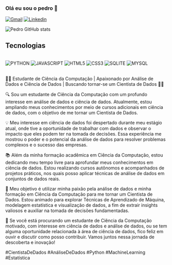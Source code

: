 ### Olá eu sou o pedro 👋 


[![Gmail](https://img.shields.io/badge/Gmail-D14836?style=for-the-badge&logo=gmail&logoColor=white)](mailto:pedro0123passos@gmail.com)
[![Linkedin](https://img.shields.io/badge/LinkedIn-0077B5?style=for-the-badge&logo=linkedin&logoColor=white)](https://www.linkedin.com/in/pedro-henrique-desenvolvedor-software/)

![ Pedro GitHub stats](https://github-readme-stats.vercel.app/api?username=pedrontx&show_icons=true&theme=radical)


## Tecnologias 

<div style="display: inline_block"><br>
<img aline="center" alt="PYTHON" src="https://img.shields.io/badge/Python-14354C?style=for-the-badge&logo=python&logoColor=white">
<img aline="center" alt="JAVASCRIPT" src="https://img.shields.io/badge/JavaScript-F7DF1E?style=for-the-badge&logo=javascript&logoColor=black">
<img aline="center" alt="HTML5" src="https://img.shields.io/badge/HTML5-E34F26?style=for-the-badge&logo=html5&logoColor=white">
<img aline="center" alt="CSS3" src="https://img.shields.io/badge/CSS3-1572B6?style=for-the-badge&logo=css3&logoColor=white">
<img aline="center" alt="SQLITE" src="https://img.shields.io/badge/SQLite-07405E?style=for-the-badge&logo=sqlite&logoColor=white">
<img aline="center" alt="MYSQL" src="https://img.shields.io/badge/MySQL-00000F?style=for-the-badge&logo=mysql&logoColor=white">
</div><br>

👨‍💻 Estudante de Ciência da Computação | Apaixonado por Análise de Dados e Ciência de Dados | Buscando tornar-se um Cientista de Dados 👨‍🔬

🔍 Sou um estudante de Ciência da Computação com um profundo interesse em análise de dados e ciência de dados. Atualmente, estou ampliando meus conhecimentos por meio de cursos adicionais em ciência de dados, com o objetivo de me tornar um Cientista de Dados.

💡 Meu interesse em ciência de dados foi despertado durante meu estágio atual, onde tive a oportunidade de trabalhar com dados e observar o impacto que eles podem ter na tomada de decisões. Essa experiência me mostrou o poder e o potencial da análise de dados para resolver problemas complexos e o sucesso das empresas.

📚 Além da minha formação acadêmica em Ciência da Computação, estou dedicando meu tempo livre para aprofundar meus conhecimentos em ciência de dados. Estou realizando cursos autônomos e acompanhados de projetos práticos, nos quais posso aplicar técnicas de análise de dados em conjuntos de dados reais.

🌟 Meu objetivo é utilizar minha paixão pela análise de dados e minha formação em Ciência da Computação para me tornar um Cientista de Dados. Estou animado para explorar Técnicas de Aprendizado de Máquina, modelagem estatística e visualização de dados, a fim de extrair insights valiosos e auxiliar na tomada de decisões fundamentadas.

🔗 Se você está procurando um estudante de Ciência da Computação motivado, com interesse em ciência de dados e análise de dados, ou se tem alguma oportunidade relacionada à área de ciência de dados, fico feliz em ouvir e discutir como posso contribuir. Vamos juntos nessa jornada de descoberta e inovação!

#CientistaDeDados #AnáliseDeDados #Python #MachineLearning #Estatística


